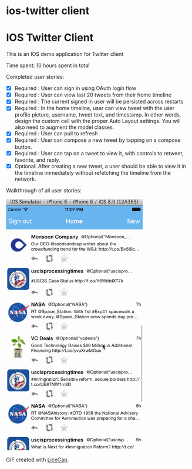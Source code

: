 ios-twitter client
========
# IOS Twitter Client 
This is an IOS demo application for Twitter client 

Time spent: 10 hours spent in total

Completed user stories:

 * [x] Required : User can sign in using OAuth login flow
 * [x] Required : User can view last 20 tweets from their home timeline
 * [x] Required : The current signed in user will be persisted across restarts
 * [x] Required : In the home timeline, user can view tweet with the user profile picture, username, tweet text, and timestamp. In other words, design the custom cell with the proper Auto Layout settings. You will also need to augment the model classes.
 * [x] Required : User can pull to refresh
 * [x] Required : User can compose a new tweet by tapping on a compose button.
 * [x] Required : User can tap on a tweet to view it, with controls to retweet, favorite, and reply.
 * [x] Optional: After creating a new tweet, a user should be able to view it in the timeline immediately without refetching the timeline from the network.

Walkthrough of all user stories:

![Video Walkthrough](https://raw.githubusercontent.com/apatel7734/ios-twitter-client/master/twitter_client_iPhone6.gif)

GIF created with [LiceCap](http://www.cockos.com/licecap/).
